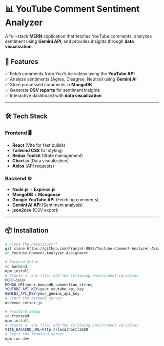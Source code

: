 # 📊 YouTube Comment Sentiment Analyzer

A full-stack **MERN** application that fetches YouTube comments, analyzes sentiment using **Gemini API**, and provides insights through **data visualization**.

## 🚀 Features

✅ Fetch comments from YouTube videos using the **YouTube API**  
✅ Analyze sentiments (Agree, Disagree, Neutral) using **Gemini AI**  
✅ Store processed comments in **MongoDB**  
✅ Generate **CSV reports** for sentiment insights  
✅ Interactive dashboard with **data visualization**  

---

## 🛠️ Tech Stack

### **Frontend** 🖥️
- **React** (Vite for fast builds)
- **Tailwind CSS** (UI styling)
- **Redux Toolkit** (State management)
- **Chart.js** (Data visualization)
- **Axios** (API requests)

### **Backend** ⚙️
- **Node.js** + **Express.js**
- **MongoDB** + **Mongoose**
- **Google YouTube API** (Fetching comments)
- **Gemini AI API** (Sentiment analysis)
- **json2csv** (CSV export)

---

## 📦 Installation

```sh
# Clone the Repository**
git clone https://github.com/Pranjal-0807/Youtube-Comment-Analyzer-Assignment.git
cd Youtube-Comment-Analyzer-Assignment

# Backend Setup
cd backend
npm install
# Craete a .env file, add the following environment variables
PORT=5000
MONGO_URI=your_mongodb_connection_string
YOUTUBE_API_KEY=your_youtube_api_key
GEMINI_API_KEY=your_gemini_api_key
# Start the backend server
nodemon server.js
```

```sh
# Frontend Setup
cd frontend
npm install
# Craete a .env file, add the following environment variables
VITE_BACKEND_URL=http://localhost:5000
# Start the frontend server
npm run dev
```





